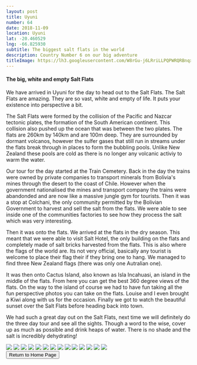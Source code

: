 ```yaml
---
layout: post
title: Uyuni
number: 64
date: 2018-11-09
location: Uyuni
lat: -20.460529
lng: -66.825930
subtitle: The biggest salt flats in the world
description: Country Number 6 on our big adventure
titleImage: https://lh3.googleusercontent.com/W8rGu-j6LRriLLPQPWRQRBnqxkADZCkvoO_vfuhwrw0cIDnDeiaUWmeLzWOdhnr4k1Cjmd0_BKx44CN8X9mDDfpfZ8gtkJV_7tqSsCl0xcSCW3KhFFbowOmDBkExeeQs-vbkAUPcDVw=w2400
---
```


<h4>The big, white and empty Salt Flats</h4>

We have arrived in Uyuni for the day to head out to the Salt Flats. The Salt Flats are amazing. They are so vast, white and empty of life. It puts your existence into perspective a bit.

The Salt Flats were formed by the collision of the Pacific and Nazcar tectonic plates, the formation of the South American continent. This collision also pushed up the ocean that was between the two plates. 
The flats are 260km by 140km and are 100m deep. They are surrounded by dormant volcanos, however the sulfer gases that still run in streams under the flats break through in places to form the bubbling pools. Unlike New Zealand these pools are cold as there is no longer any volcanic activiy to warm the water.

Our tour for the day started at the Train Cemetery. Back in the day the trains were owned by private companies to transport minerals from Bolivia's mines through the desert to the coast of Chile. However when the government nationalised the mines and transport company the trains were abandonded and are now like a massive jungle gym for tourists. 
Then it was a stop at Colchani, the only community permitted by the Bolivian Government to harvest and sell the salt from the flats. We were able to see inside one of the communities factories to see how they process the salt which was very interesting. 

Then it was onto the flats. We arrived at the flats in the dry season. This meant that we were able to visit Salt Hotel, the only building on the flats and completely made of salt bricks harvested from the flats. 
This is also where the flags of the world are. Its not very official, basically any tourist is welcome to place their flag their if they bring one to hang. We managed to find three New Zealand flags (there was only one Autralian one).

It was then onto Cactus Island, also known as Isla Incahuasi, an island in the middle of the flats. From here you can get the best 360 degree views of the flats.
On the way to the island of course we had to have fun taking all the fun perspective photos you can take on the flats. Louise and I even brought a Kiwi along with us for the occasion. 
Finally we got to watch the beautiful sunset over the Salt Flats before heading back into town.

We had such a great day out on the Salt Flats, next time we will definitely do the three day tour and see all the sights. 
Though a word to the wise, cover up as much as possible and drink heaps of water. There is no shade and the salt is incredibly dehydrating!

<img src="https://lh3.googleusercontent.com/FnaTwencuIjX_DEYXI7SiuoRM326_Jk6NkUh37J-kUKOhHGQTIs1z4OU7B2De_I-a4mE3-FOqqnY3pggSk3bjUN3S16Mr5YzzVCuoqayjuQsESX9sdVzYZ4U3bSeXZAaOHhGXJg2DUw=w2400" class="image1">
<img src="https://lh3.googleusercontent.com/YESeNb5vw0OnHfDxnikNKF5-KzU7M1Fsv0thCVTSdA6wH35bb_0bupTovb94dc5ShAWLkrvN3L9CZvqvUBSon_3kMfw-g_2Mhi-yCTEubtXe76KmWwIpeyoUpDAgaAObd6-RauJ8j-Y=w2400" class="image1">
<img src="https://lh3.googleusercontent.com/70ZlbTgOLM1LL68jNcYZX8Oy4G6z4nDb2rjYSeBhTa_nn_cyXeWgW65eJ8gk7QI76lDvmKuRsKu1o2MNE9ayJb03tB7GqiqEeNZ2sQGXDcoD_4kfOYv2WKNCD3xlKBYmxoiHJDLx2z8=w2400" class="image1">
<img src="https://lh3.googleusercontent.com/2Lhx9I4ZtF0zTdvYLdX0JlOeJbVl5WZYsNrBudcv7D_4K1Mat7ftXtWKweu16QhtNFo2AGGDmMJTGoahq4X1cSWdilT6gQ_XTdmMVmnL_QIkPbId1s129lnF_IYxewDLH6w7WR_seK8=w2400" class="image1">
<img src="https://lh3.googleusercontent.com/-8kLLz62jxwZbb12RNjEdqo3m1xvRwkRCeeJJMeHW2RqpkNMzxjhUG7gfDXLxpGakj5FqFjWChTlT1X01-UaLsp4o0vZbnMAbcwXEfa5HeMmCOFM_aCwaGHS94z6Mmu9wcUWESRY2aI=w2400" class="image1">
<img src="https://lh3.googleusercontent.com/v6Q7l69orw9SgYqxT3nfFnGv0AeThxAV98bfwPEH7k2Dpwap3C078FNi_dluEdTzDCqrFqNo4QutZ--6HhS4iKgBZuETFM6XBYFVJOBuzzYUdDar69yAPwNaX8NYlStvC_O4vrdpa6U=w2400" class="image1">
<img src="https://lh3.googleusercontent.com/fzRtGBKbkcS7E3Sf91wQqK5AHCoOM7cBM1uH9q8ymee8Kzqj9pUG6kZbT7s4DzpojZ1m4imcrBZsvtoe-eoX_UN5cp2QhJ9Q1nYg5s2pe2S6dRwkWKTrbWG0_lotzTZXeqnSxhdnjvE=w2400" class="image1">
<img src="https://lh3.googleusercontent.com/bRIeCEU7TR90l6wCptY8JS1sw2P6YtZCmAyi_-hTxLWK1t9W2gNbe-9gWXbb9SAOBik4xIVKZ9awiOhO8n3-9nDxY8IPxlCThq7dNMmICl7THUEbtIQC12ZOdzsVZP5fxAElu8TsAqU=w2400" class="image1">
<img src="https://lh3.googleusercontent.com/HQ4KttYCwMQN_WbWLwsJdFF6ZNUSPVR8oDlv1SArm3z6wtBd1gTi8FQezQdTz4ucAByRzjAo2PfTo05_GgTzHentB2o9z1ifTYuxgnS7xYzJv0GRlJ3n6FQPxRCcg0C5r0UMxguATIg=w2400" class="image1">
<img src="https://lh3.googleusercontent.com/14mYM7D6jZb3ZUCEqsNZTJAriZn3dyZMKgN-35OVbQ2Kl7exGVwJx8yBLInYHrZt8Hh554V3M2_9gm-dismQGeeLUe5HKedJgQB5gweXE4z-0QVg7DrTXybp0G2wRArN3329oU1Jb1A=w2400" class="image4">
<img src="https://lh3.googleusercontent.com/HomNt8iKpLaDgTQLt7vvxASo1ULLF_axMiVXFjLCKyu-uT8tqjvPl6p1-vs_PP4txlvWgkvvyry9sFalvy8U-llrgJOAIDzRKR8ebwtVKSBeBhiLsONCwuMY9Gf5xeJ9c9dWMBleac8=w2400" class="image4">
<img src="https://lh3.googleusercontent.com/lEOg8IaU1th4kgZuNReeyzoZGi5wl1IRjNx4Jql0RFFjCCj7YXoMlferkFlQbeGu6KcGuCU81p5m_tdkjBiXx7mHuM_AJln_tlNT7wniCLcJyXiaSqPmWrquqUIVy-ZFJ__DwwAYfeA=w2400" class="image1">
<img src="https://lh3.googleusercontent.com/UBT8BJ8jSAdwvlYt3S5Iv56404yEvZnXrjCkzA3Y-qfOti8QC4IOKoSEWauNvht1urasgtkTH4_PNpl4hLLLtYVPtIbrou-9CJptoxJW2H4LeqjkhPkwimQwCQnzT_4_HZn1MxOSA9g=w2400" class="image1">
<img src="https://lh3.googleusercontent.com/I5xFOKnubdrsTKCw6vTIZ-B5Uj3QnVcn00aFMGk_g9Xh90jnVeSY5IPxAcX9_jWPT25ib4NYcQPO50ZbmF8USfCvCTOwyUL21-pF4WXxwN4ZQq_Aib8f5zQ_3xWb-DvuOG2S3ko7ybs=w2400" class="image1">

<div class="wrapper">
  <input type="button" class="button" value="Return to Home Page" onclick="self.close()">
</div>
